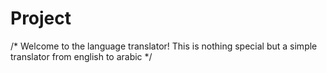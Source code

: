 # Project

/*
  Welcome to the language translator!
  This is nothing special but a simple translator from english to arabic
*/


